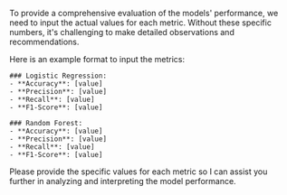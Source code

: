 To provide a comprehensive evaluation of the models' performance, we need to input the actual values for each metric. Without these specific numbers, it's challenging to make detailed observations and recommendations.

Here is an example format to input the metrics:

```
### Logistic Regression:
- **Accuracy**: [value]
- **Precision**: [value]
- **Recall**: [value]
- **F1-Score**: [value]

### Random Forest:
- **Accuracy**: [value]
- **Precision**: [value]
- **Recall**: [value]
- **F1-Score**: [value]
```

Please provide the specific values for each metric so I can assist you further in analyzing and interpreting the model performance.